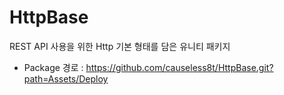 # HttpBase
REST API 사용을 위한 Http 기본 형태를 담은 유니티 패키지
- Package 경로 : https://github.com/causeless8t/HttpBase.git?path=Assets/Deploy
